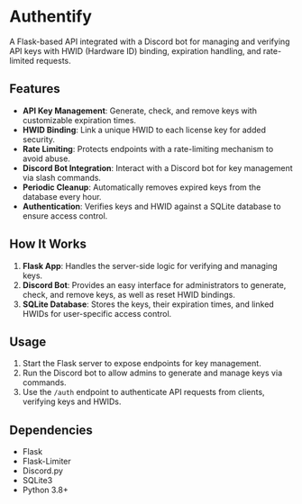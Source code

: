 # Authentify

A Flask-based API integrated with a Discord bot for managing and verifying API keys with HWID (Hardware ID) binding, expiration handling, and rate-limited requests.

## Features

- **API Key Management**: Generate, check, and remove keys with customizable expiration times.
- **HWID Binding**: Link a unique HWID to each license key for added security.
- **Rate Limiting**: Protects endpoints with a rate-limiting mechanism to avoid abuse.
- **Discord Bot Integration**: Interact with a Discord bot for key management via slash commands.
- **Periodic Cleanup**: Automatically removes expired keys from the database every hour.
- **Authentication**: Verifies keys and HWID against a SQLite database to ensure access control.

## How It Works

1. **Flask App**: Handles the server-side logic for verifying and managing keys.
2. **Discord Bot**: Provides an easy interface for administrators to generate, check, and remove keys, as well as reset HWID bindings.
3. **SQLite Database**: Stores the keys, their expiration times, and linked HWIDs for user-specific access control.

## Usage

1. Start the Flask server to expose endpoints for key management.
2. Run the Discord bot to allow admins to generate and manage keys via commands.
3. Use the `/auth` endpoint to authenticate API requests from clients, verifying keys and HWIDs.

## Dependencies

- Flask
- Flask-Limiter
- Discord.py
- SQLite3
- Python 3.8+
